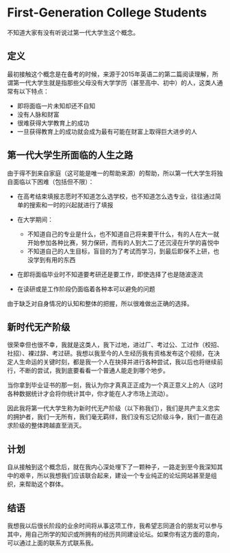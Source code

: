 # First-Generation College Students

不知道大家有没有听说过第一代大学生这个概念。

## 定义

最初接触这个概念是在备考的时候，来源于2015年英语二的第二篇阅读理解，所谓第一代大学生就是指那些父母没有大学学历（甚至高中、初中）的人，这类人通常有以下特点：

- 即将面临一片未知却还不自知
- 没有人脉和财富
- 很难获得大学教育上的成功
- 一旦获得教育上的成功就会成为最有可能在财富上取得巨大进步的人

## 第一代大学生所面临的人生之路

由于得不到来自家庭（这可能是唯一的帮助来源）的帮助，所以第一代大学生将独自面临以下困难（包括但不限）：

- 在高考结束填报志愿时不知道怎么选学校，也不知道怎么选专业，往往通过简单的搜索和一时的兴起就进行了填报
- 在大学期间：

  - 不知道自己的专业是什么，也不知道自己将来要干什么，有的人在大一就开始参加各种比赛，努力保研，而有的人到大二了还沉浸在升学的喜悦中
  - 不知道自己的人生目标，盲目的为了考试而学习，到最后即保不上研，也没学到有用的东西

- 在即将面临毕业时不知道要考研还是要工作，即使选择了也是随波逐流
- 在读研或是工作阶段仍面临着各种本可以避免的问题

由于缺乏对自身情况的认知和整体的把握，所以很难做出正确的选择。

## 新时代无产阶级

很荣幸但也很不幸，我就是这类人，我下过地，进过厂、考过公、工过作（校招、社招）、裸过辞、考过研。我想以我至今的人生经历我有资格发布这个视频，在决定人生命运的关键时刻，都是我一个人在抉择并进行各种尝试，我以后也将继续前行，不断的尝试，我到底要看看一个普通人能走到哪个地步。

当你拿到毕业证书的那一刻，我认为你才真真正正成为一个真正意义上的人（这时各种数据统计才会将你统计其中，你才能在人才市场上流动）。

因此我将第一代大学生称为新时代无产阶级（以下称我们），我们是共产主义忠实的拥护者，我们一无所有，我们毫无羁绊，我们没有忘记阶级斗争，我们一直在追求阶级的整体跨越直至消灭。

## 计划

自从接触到这个概念后，就在我内心深处埋下了一颗种子，一路走到至今我深知其中的艰辛，所以我想我们应该联合起来，建设一个专业纯正的论坛网站甚至是组织，来帮助这个群体。

## 结语

我想我以后很长阶段的业余时间将从事这项工作，我希望志同道合的朋友可以参与其中，用自己所学的知识或所拥有的经历共同建设论坛。如果你有这方面的意向，可以通过上面的联系方式联系我。


